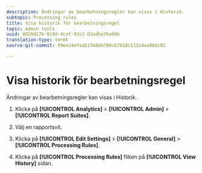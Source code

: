 ```yaml
---
description: Ändringar av bearbetningsregler kan visas i Historik.
subtopic: Processing rules
title: Visa historik för bearbetningsregel
topic: Admin tools
uuid: 8020d27b-8c9d-4caf-92c2-03adba76a94b
translation-type: tm+mt
source-git-commit: 99ee24efaa517e8da700c67818c111c4aa90dc02

---
```



# Visa historik för bearbetningsregel

Ändringar av bearbetningsregler kan visas i Historik.

1. Klicka på **[!UICONTROL Analytics]** > **[!UICONTROL Admin]** > **[!UICONTROL Report Suites]**.
1. Välj en rapportsvit.
1. Klicka på **[!UICONTROL Edit Settings]** > **[!UICONTROL General]** > **[!UICONTROL Processing Rules]**.

1. Klicka på **[!UICONTROL Processing Rules]** fliken på **[!UICONTROL View History]** sidan.
